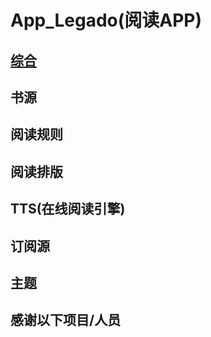 # App_Legado(阅读APP)

## [综合](https://github.com/LaolunsiG/XiaoE_Yuan_Resources/edit/main/Book_Source/APP_Legado/%E7%BB%BC%E5%90%88.md)

## 书源

## 阅读规则

## 阅读排版

## TTS(在线阅读引擎)

## 订阅源

## 主题

## 感谢以下项目/人员
